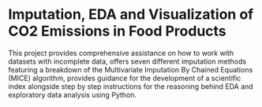 # Imputation, EDA and Visualization of CO2 Emissions in Food Products

This project provides comprehensive assistance on how to work with datasets with incomplete data, offers seven different imputation methods featuring a breakdown of the Multivariate Imputation By Chained Equations (MICE) algorithm, provides guidance for the development of a scientific index alongside step by step instructions for the reasoning behind EDA and exploratory data analysis using Python.

